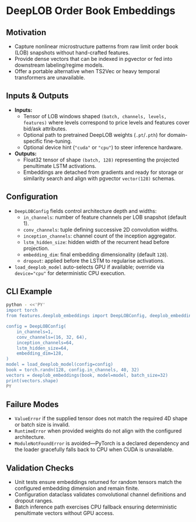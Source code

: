 # DeepLOB Order Book Embeddings

## Motivation
- Capture nonlinear microstructure patterns from raw limit order book (LOB) snapshots without hand-crafted features.
- Provide dense vectors that can be indexed in pgvector or fed into downstream labeling/regime models.
- Offer a portable alternative when TS2Vec or heavy temporal transformers are unavailable.

## Inputs & Outputs
- **Inputs:**
  - Tensor of LOB windows shaped ``(batch, channels, levels, features)`` where levels correspond to price levels and features cover bid/ask attributes.
  - Optional path to pretrained DeepLOB weights (``.pt``/``.pth``) for domain-specific fine-tuning.
  - Optional device hint (``"cuda"`` or ``"cpu"``) to steer inference hardware.
- **Outputs:**
  - Float32 tensor of shape ``(batch, 128)`` representing the projected penultimate LSTM activations.
  - Embeddings are detached from gradients and ready for storage or similarity search and align with pgvector ``vector(128)`` schemas.

## Configuration
- ``DeepLOBConfig`` fields control architecture depth and widths:
  - ``in_channels``: number of feature channels per LOB snapshot (default 1).
  - ``conv_channels``: tuple defining successive 2D convolution widths.
  - ``inception_channels``: channel count of the inception aggregator.
  - ``lstm_hidden_size``: hidden width of the recurrent head before projection.
  - ``embedding_dim``: final embedding dimensionality (default ``128``).
  - ``dropout``: applied before the LSTM to regularise activations.
- ``load_deeplob_model`` auto-selects GPU if available; override via ``device="cpu"`` for deterministic CPU execution.

## CLI Example
```bash
python - <<'PY'
import torch
from features.deeplob_embeddings import DeepLOBConfig, deeplob_embeddings, load_deeplob_model

config = DeepLOBConfig(
    in_channels=1,
    conv_channels=(16, 32, 64),
    inception_channels=64,
    lstm_hidden_size=64,
    embedding_dim=128,
)
model = load_deeplob_model(config=config)
book = torch.randn(128, config.in_channels, 40, 32)
vectors = deeplob_embeddings(book, model=model, batch_size=32)
print(vectors.shape)
PY
```

## Failure Modes
- ``ValueError`` if the supplied tensor does not match the required 4D shape or batch size is invalid.
- ``RuntimeError`` when provided weights do not align with the configured architecture.
- ``ModuleNotFoundError`` is avoided—PyTorch is a declared dependency and the loader gracefully falls back to CPU when CUDA is unavailable.

## Validation Checks
- Unit tests ensure embeddings returned for random tensors match the configured embedding dimension and remain finite.
- Configuration dataclass validates convolutional channel definitions and dropout ranges.
- Batch inference path exercises CPU fallback ensuring deterministic penultimate vectors without GPU access.
